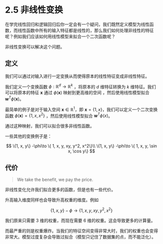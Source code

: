 # 2.5 非线性变换

在学完线性回归和逻辑回归后你一定会有一个疑问，我们既然定义模型为线性函数，而线性函数中所有的输入特征都是线性的，那么我们如何处理非线性的特征呢？例如我们应该如何用线性模型来拟合一个二次函数呢？

非线性变换可以解决这个问题。

## 定义

我们可以通过对输入进行一定变换从而使得原本的线性特征变成非线性特征。

我们定义一个变换函数 $\phi: \mathbb{R}^d \to \mathbb{R}^k$ ，将原本的 $d$ 维特征转换为 $k$ 维特征。我们可以将原本的特征 $\mathbf{x}$ 通过 $\phi(\mathbf{x})$ 映射到更高维的空间 ，然后使用线性模型拟合 $\mathbf{w}^T\phi(\mathbf{x})$。

最简单的例子是对于输入空间 $\mathbf{x}\in \mathbb{R}^1$，即 $\mathbf{x} = \{ 1, x\}$，我们可以定义一个二次变换函数 $\phi(\mathbf{x}) = \{1, x, x^2\}$ ，然后使用线性模型拟合 $\mathbf{w}^T\phi(x)$。

通过这种映射，我们可以拟合很多非线性函数。

一些其他的变换例子是：

$$
\{1, x, y\} -\phi\to \{ 1, x, y, xy, y^2, x^2\}\\
\{1, x, y\} -\phi\to \{ 1, x, y, \sin x, \cos y\}
$$

## 代价

> We take the benefit, we pay the price.


非线性变化允许我们拟合更多的函数，但是也有一些代价。

升高输入维度同样也会导致升高权重的维度。例如

$$
\{1, x, y\} -\phi\to \{ 1, x, y, xy, y^2, x^2\}
$$

我们原来只需要 3 维的权重，而现在需要 6 维的权重。这会导致更多的计算量。

而最严重的则是权重爆炸。当我们的特征空间变得非常大时，我们的权重也会变得非常大。模型过度复杂会导致过拟合（模型只记住了数据集的点，而不能泛化）。